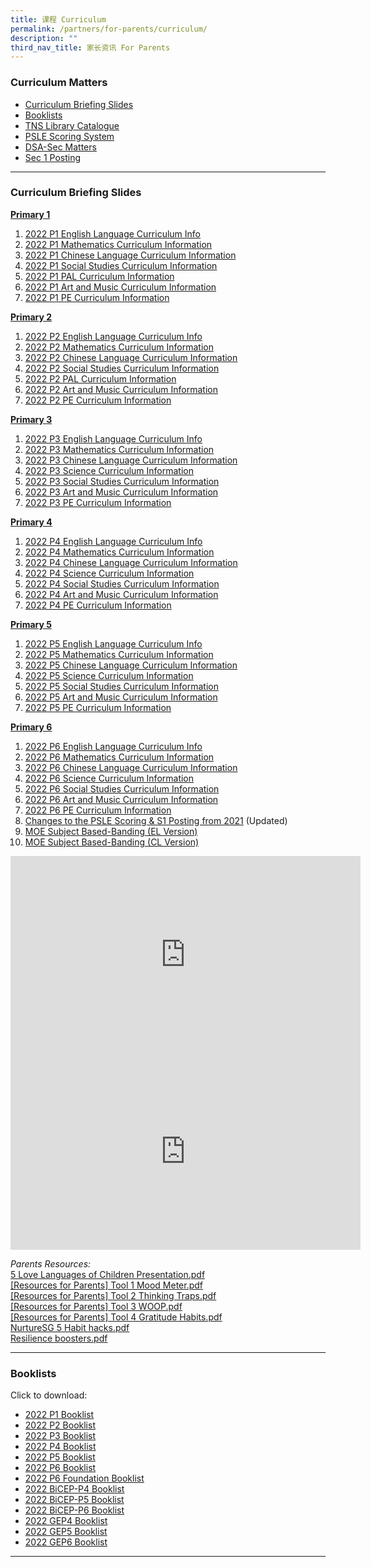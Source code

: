 ```yaml
---
title: 课程 Curriculum
permalink: /partners/for-parents/curriculum/
description: ""
third_nav_title: 家长资讯 For Parents
---
```


### Curriculum Matters
* [Curriculum Briefing Slides](#CurriculumBriefingSlides)
* [Booklists](#Booklists)
* [TNS Library Catalogue](https://schoolibrary.moe.edu.sg/taonan/cgi-bin/spydus.exe/MSGTRN/WPAC/HOME)
* [PSLE Scoring System](https://www.moe.gov.sg/microsites/psle-fsbb/psle/main.html)
* [DSA-Sec Matters](https://www.moe.gov.sg/secondary/dsa)
* [Sec 1 Posting](https://www.moe.gov.sg/secondary/s1-posting)

-------------

### <a name="CurriculumBriefingSlides"></a>Curriculum Briefing Slides

<u><strong> Primary 1 </strong></u> 
1. [2022 P1 English Language Curriculum Info](/files/2022%20P1%20English%20Language%20Curriculum%20Information.pdf)
2. [2022 P1 Mathematics Curriculum Information](/files/2022%20P1%20Mathematics%20Curriculum%20Information.pdf)
3. [2022 P1 Chinese Language Curriculum Information](/files/2022%20P1%20Chinese%20Language%20Curriculum%20Information.pdf)
4. [2022 P1 Social Studies Curriculum Information](/files/2022%20P1%20SS%20Curriculum%20Information.pdf) 
5. [2022 P1 PAL Curriculum Information](/files/2022_P1P2_PAL_Curriculum_Information%20(1).pdf)
6. [2022 P1 Art and Music Curriculum Information](/files/2022_P1P2_ArtMusic_Curriculum_Information_Updated%20(2).pdf)
7. [2022 P1 PE Curriculum Information](/files/2022%20P1%20PE%20Curriculum%20Information.pdf)
   
<u><strong> Primary 2 </strong></u>
1. [2022 P2 English Language Curriculum Info](/files/2022_P2%20EL%20Curriculum%20Information_cleared.pdf)
2. [2022 P2 Mathematics Curriculum Information](/files/2022%20P2%20Mathematics%20Curriculum%20Info_cleared.pdf)
3. [2022 P2 Chinese Language Curriculum Information](/files/2022%20P2%20Chinese%20Language%20Curriculum%20Information_cleared.pdf)
4. [2022 P2 Social Studies Curriculum Information](/files/2022_P2_SS_Curriculum_Information_cleared.pdf)
5. [2022 P2 PAL Curriculum Information](/files/2022_P1P2_PAL_Curriculum_Information%20(1).pdf) 
6. [2022 P2 Art and Music Curriculum Information](/files/2022_P1P2_ArtMusic_Curriculum_Information_Updated.pdf) 
7. [2022 P2 PE Curriculum Information](/files/2022%20P2%20PE%20Curriculum%20Information.pdf)

<u><strong> Primary 3 </strong></u>
1. [2022 P3 English Language Curriculum Info](/files/2022%20P3%20EL%20Curriculum%20Information.pdf)
2. [2022 P3 Mathematics Curriculum Information](/files/2022%20P3%20Mathematics%20Curriculum%20Information.pdf)
3. [2022 P3 Chinese Language Curriculum Information](/files/2022%20P3%20Chinese%20Language%20Curriculum%20Information.pdf)
4. [2022 P3 Science Curriculum Information](/files/2022%20P3%20Science%20Curriculum%20Information.pdf) 
5. [2022 P3 Social Studies Curriculum Information](/files/2022%20P3%20SS%20Curriculum%20Information.pdf)
6. [2022 P3 Art and Music Curriculum Information](/files/2022_P3P4_ArtMusic_Curriculum_Information%20(1).pdf)
7. [2022 P3 PE Curriculum Information](/files/2022%20P3%20PE%20Curriculum%20Information.pdf)

<u><strong> Primary 4 </strong></u>
1. [2022 P4 English Language Curriculum Info](/files/2022%20P4%20EL%20Curriculum%20Information.pdf)
2. [2022 P4 Mathematics Curriculum Information](/files/2022%20P4%20Mathematics%20Curriculum%20Information.pdf)
3. [2022 P4 Chinese Language Curriculum Information](/files/2022%20P4%20Chinese%20Language%20Curriculum%20Information.pdf)
4. [2022 P4 Science Curriculum Information](/files/2022%20P4%20Science%20Curriculum%20Information.pdf)
5. [2022 P4 Social Studies Curriculum Information](/files/2022%20P4%20SS%20Curriculum%20Information.pdf)
6. [2022 P4 Art and Music Curriculum Information](/files/2022_P3P4_ArtMusic_Curriculum_Information.pdf)
7. [2022 P4 PE Curriculum Information](/files/2022%20P4%20PE%20Curriculum%20Information.pdf)

<u><strong> Primary 5 </strong></u>
1. [2022 P5 English Language Curriculum Info](/files/2022%20P5%20EL%20Curriculum%20Information.pdf)
2. [2022 P5 Mathematics Curriculum Information](/files/2022%20P5%20MA%20Curriculum%20Information.pdf)
3. [2022 P5 Chinese Language Curriculum Information](/files/2022%20P5%20CL%20Curriculum%20Information.pdf)
4. [2022 P5 Science Curriculum Information](/files/2022%20P5%20SC%20Curriculum%20Information.pdf)
5. [2022 P5 Social Studies Curriculum Information](/files/2022%20P5%20SS%20Curriculum%20Information.pdf)
6. [2022 P5 Art and Music Curriculum Information](/files/2022_P5P6_ArtMusic_Curriculum_Information.pdf)    
7. [2022 P5 PE Curriculum Information](/files/2022%20P5%20PE%20Curriculum%20Information.pdf)

<u><strong> Primary 6 </strong></u>
1. [2022 P6 English Language Curriculum Info](/files/2022%20P6%20EL%20Curriculum%20Information.pdf)
2. [2022 P6 Mathematics Curriculum Information](/files/2022%20P6%20MA%20Curriculum%20Information.pdf)
3. [2022 P6 Chinese Language Curriculum Information](/files/2022%20P6%20CL%20Curriculum%20Information.pdf)
4. [2022 P6 Science Curriculum Information](/files/2022%20P6%20SC%20Curriculum%20Information.pdf)
5. [2022 P6 Social Studies Curriculum Information](/files/2022%20P6%20SS%20Curriculum%20Information.pdf)
6. [2022 P6 Art and Music Curriculum Information](/files/2022_P5P6_ArtMusic_Curriculum_Information%20(1).pdf)
7. [2022 P6 PE Curriculum Information](/files/2022%20P6%20PE%20Curriculum%20Information.pdf)
8. [Changes to the PSLE Scoring & S1 Posting from 2021](/files/PSLE%202022_Parent%20Engagement.pdf) (Updated)
9. [MOE Subject Based-Banding (EL Version)](/files/MOE_SBB_ENG_revised%201%20Mar%202018.pdf)
10. [MOE Subject Based-Banding (CL Version)](/files/MOE_SBB_CHI_revised%201%20Mar%202018.pdf)

<iframe width="560" height="315" src="https://www.youtube.com/embed/lNbr5rLSxAM?start=1" title="YouTube video player" frameborder="0" allow="accelerometer; autoplay; clipboard-write; encrypted-media; gyroscope; picture-in-picture" allowfullscreen></iframe>

<br> 

<iframe width="560" height="315" src="https://www.youtube.com/embed/WOi1eoSiLMs?start=2" title="YouTube video player" frameborder="0" allow="accelerometer; autoplay; clipboard-write; encrypted-media; gyroscope; picture-in-picture" allowfullscreen></iframe>

_Parents Resources:_ <br>
[5 Love Languages of Children Presentation.pdf](/files/5%20Love%20Languages%20of%20Children%20Presentation.pdf) <br>
[[Resources for Parents] Tool 1 Mood Meter.pdf](/files/Resources%20for%20Parents%20Tool%201%20Mood%20Meter.pdf) <br>
[[Resources for Parents] Tool 2 Thinking Traps.pdf](/files/Resources%20for%20Parents%20Tool%202%20Thinking%20Traps.pdf) <br>
[[Resources for Parents] Tool 3 WOOP.pdf](/files/Resources%20for%20Parents%20Tool%203%20WOOP.pdf) <br>
[[Resources for Parents] Tool 4 Gratitude Habits.pdf](/files/Resources%20for%20Parents%20Tool%204%20Gratitude%20Habits.pdf) <br>
[NurtureSG 5 Habit hacks.pdf](/files/NurtureSG%205%20Habit%20hacks.pdf) <br>
[Resilience boosters.pdf](/files/Resilience%20boosters.pdf)

---------------

### <a name="Booklists"></a>Booklists

Click to download:
* [2022 P1 Booklist](/files/Primary%201.pdf)
* [2022 P2 Booklist](/files/Primary%202.pdf)
* [2022 P3 Booklist](/files/Primary%203.pdf)
* [2022 P4 Booklist](/files/Primary%204.pdf)
* [2022 P5 Booklist](/files/Primary%205.pdf)
* [2022 P6 Booklist](/files/P6%20Booklist%20Ver2.pdf)
* [2022 P6 Foundation Booklist](/files/Primary%206%20Foundation.pdf)
*   [2022 BiCEP-P4 Booklist](https://taonan.moe.edu.sg/qql/slot/u182/2021/PDF/Stakeholders/Vendors/Booklist/Primary%204%20BICEP.pdf)
*   [2022 BiCEP-P5 Booklist](https://taonan.moe.edu.sg/qql/slot/u182/2021/PDF/Stakeholders/Vendors/Booklist/Primary%205%20BICEP.pdf)
*   [2022 BiCEP-P6 Booklist](https://taonan.moe.edu.sg/qql/slot/u182/2021/PDF/Stakeholders/Vendors/Booklist/Primary%206%20BICEP.pdf)
*   [2022 GEP4 Booklist](https://taonan.moe.edu.sg/qql/slot/u182/2021/PDF/Stakeholders/Vendors/Booklist/Primary%204%20GEP.pdf)
*   [2022 GEP5 Booklist](https://taonan.moe.edu.sg/qql/slot/u182/2021/PDF/Stakeholders/Vendors/Booklist/Primary%205%20GEP.pdf)
*   [2022 GEP6 Booklist](https://taonan.moe.edu.sg/qql/slot/u182/2021/PDF/Stakeholders/Vendors/Booklist/Primary%206%20GEP.pdf)

--------------